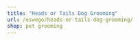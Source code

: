 ```yaml
---
title: "Heads or Tails Dog Grooming"
url: /oswego/heads-or-tails-dog-grooming/
shop: pet grooming
---
```


